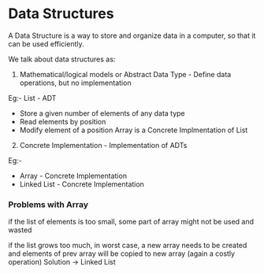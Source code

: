 # Data Structures

A Data Structure is a way to store and organize data in a computer, so that it can be used efficiently.

We talk about data structures as: 
1) Mathematical/logical models or Abstract Data Type - Define data operations, but no implementation

Eg:- List - ADT
- Store a given number of elements of any data type
- Read elements by position
- Modify element of a position
Array is a Concrete Implmentation of List

2) Concrete Implementation - Implementation of ADTs

Eg:- 
* Array - Concrete Implementation
* Linked List - Concrete Implementation

### Problems with Array 

if the list of elements is too small, some part of array might not be used and wasted 

if the list grows too much, in worst case, a new array needs to be created and elements of prev array will be copied to new array (again a costly operation)
Solution -> Linked List



